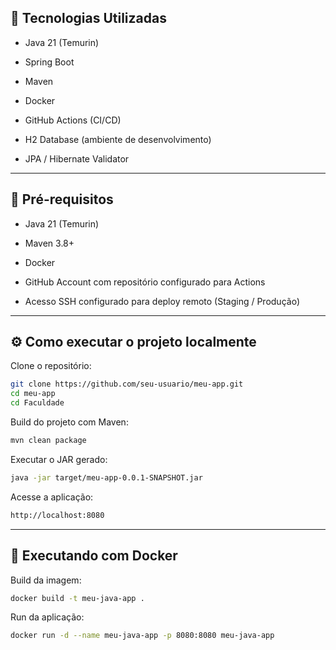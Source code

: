 ## 🚀 Tecnologias Utilizadas
- Java 21 (Temurin)

- Spring Boot

- Maven

- Docker

- GitHub Actions (CI/CD)

- H2 Database (ambiente de desenvolvimento)

- JPA / Hibernate Validator

---

## 🔧 Pré-requisitos

- Java 21 (Temurin)

- Maven 3.8+

- Docker

- GitHub Account com repositório configurado para Actions

- Acesso SSH configurado para deploy remoto (Staging / Produção)

---
## ⚙️ Como executar o projeto localmente

Clone o repositório:
```bash
git clone https://github.com/seu-usuario/meu-app.git
cd meu-app
cd Faculdade
```

Build do projeto com Maven:
```bash
mvn clean package
```

Executar o JAR gerado:
```bash
java -jar target/meu-app-0.0.1-SNAPSHOT.jar
```

Acesse a aplicação:
```bash
http://localhost:8080
```
---
## 🐳 Executando com Docker

Build da imagem:
```bash
docker build -t meu-java-app .
```

Run da aplicação:
```bash
docker run -d --name meu-java-app -p 8080:8080 meu-java-app
```

